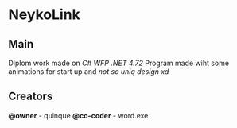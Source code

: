 # **NeykoLink**

## **Main**
Diplom work made on _C# WFP .NET 4.72_
Program made wiht some animations for start up and _not so uniq design xd_

## **Creators**
**@owner** - quinque
**@co-coder** - word.exe
